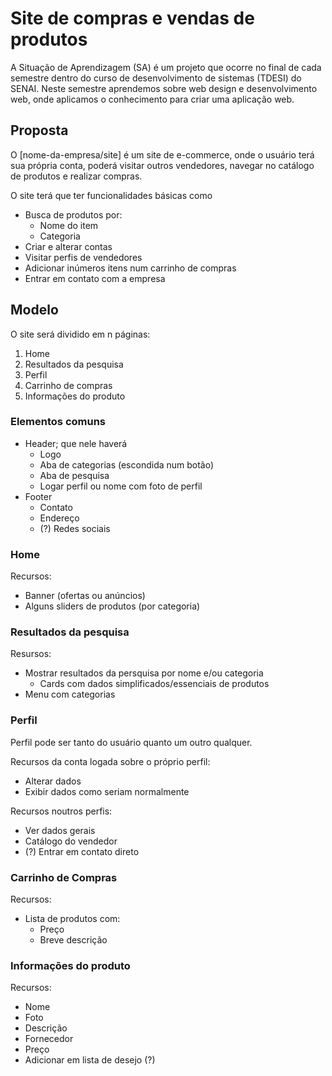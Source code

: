 # Site de compras e vendas de produtos

A Situação de Aprendizagem (SA) é um projeto que ocorre no final de cada semestre dentro do curso de desenvolvimento de sistemas (TDESI) do SENAI. Neste semestre aprendemos sobre web design e desenvolvimento web, onde aplicamos o conhecimento para criar uma aplicação web.

## Proposta

O [nome-da-empresa/site] é um site de e-commerce, onde o usuário terá sua própria conta, poderá visitar outros vendedores, navegar no catálogo de produtos e realizar compras.

O site terá que ter funcionalidades básicas como
- Busca de produtos por:
  - Nome do item
  - Categoria
- Criar e alterar contas
- Visitar perfis de vendedores
- Adicionar inúmeros itens num carrinho de compras
- Entrar em contato com a empresa

## Modelo

O site será dividido em n páginas:
1. Home
2. Resultados da pesquisa
3. Perfil
4. Carrinho de compras
5. Informações do produto

### Elementos comuns

- Header; que nele haverá
  - Logo
  - Aba de categorias (escondida num botão)
  - Aba de pesquisa
  - Logar perfil ou nome com foto de perfil
- Footer
  - Contato
  - Endereço
  - (?) Redes sociais

### Home

Recursos:
- Banner (ofertas ou anúncios)
- Alguns sliders de produtos (por categoria)

### Resultados da pesquisa

Resursos:
- Mostrar resultados da persquisa por nome e/ou categoria
  - Cards com dados simplificados/essenciais de produtos
- Menu com categorias

### Perfil

Perfil pode ser tanto do usuário quanto um outro qualquer.

Recursos da conta logada sobre o próprio perfil:
- Alterar dados
- Exibir dados como seriam normalmente

Recursos noutros perfis:
- Ver dados gerais
- Catálogo do vendedor
- (?) Entrar em contato direto

### Carrinho de Compras

Recursos:
- Lista de produtos com:
  - Preço
  - Breve descrição

### Informações do produto

Recursos:
- Nome
- Foto
- Descrição
- Fornecedor
- Preço
- Adicionar em lista de desejo (?)
